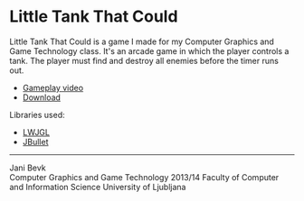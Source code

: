 # Little Tank That Could

Little Tank That Could is a game I made for my Computer Graphics and Game Technology class.
It's an arcade game in which the player controls a tank. The player must find and destroy all enemies before the timer runs out.

+ [Gameplay video](http://www.youtube.com/watch?v=b9BjdQYTVa8)
+ [Download](https://bitbucket.org/zero-slo/little-tank-that-could/downloads/Little%20Tank%20That%20Could%20v1.0.1%20Redist.zip)

Libraries used:
* [LWJGL](http://lwjgl.org/)
* [JBullet](http://jbullet.advel.cz/)

***
Jani Bevk<br />
Computer Graphics and Game Technology 2013/14
Faculty of Computer and Information Science
University of Ljubljana